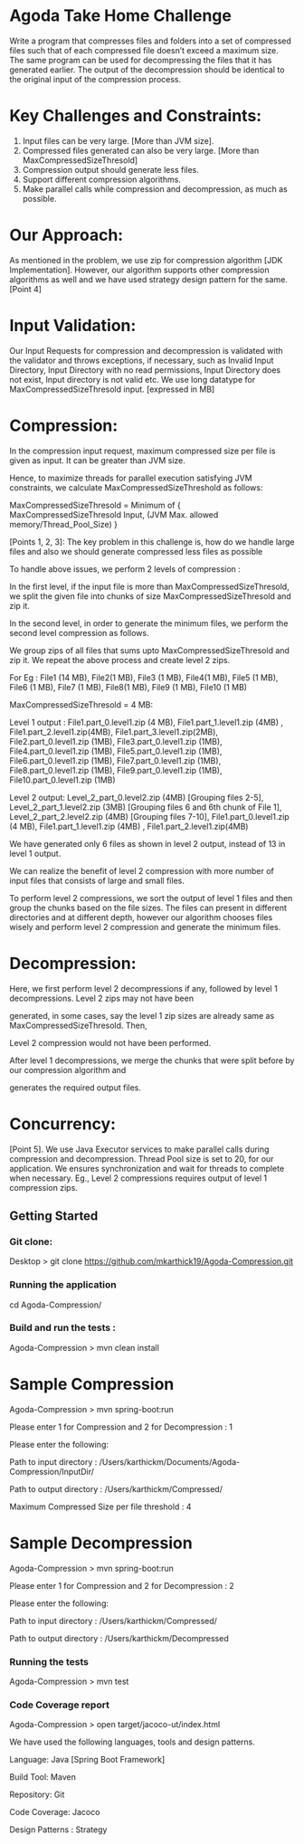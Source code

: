 # Agoda Take Home Challenge

Write a program that compresses files and folders into a set of compressed files such that of each compressed file doesn’t exceed a maximum size. The same program can be used for decompressing the files that it has generated earlier. The output of the decompression should be identical to the original input of the compression process.

# Key Challenges and Constraints: 

 1. Input files can be very large. [More than JVM size].
 2. Compressed files generated can also be very large. [More than MaxCompressedSizeThresold]
 3. Compression output should generate less files.
 4. Support different compression algorithms.
 5. Make parallel calls while compression and decompression, as much as possible.
 
# Our Approach: 

As mentioned in the problem, we use zip for compression algorithm [JDK Implementation]. However, our algorithm supports other compression algorithms as well and we have used strategy design pattern for the same. [Point 4]

# Input Validation:

Our Input Requests for compression and decompression is validated with the validator and throws exceptions, if necessary, such as Invalid Input Directory, Input Directory with no read permissions, Input Directory does not exist, Input directory is not valid etc. We use long datatype for MaxCompressedSizeThresold input. [expressed in MB]

# Compression:

In the compression input request, maximum compressed size per file is given as input. It can be greater than JVM size. 

Hence, to maximize threads for parallel execution satisfying JVM constraints, we calculate MaxCompressedSizeThreshold as follows:

MaxCompressedSizeThresold = Minimum of { MaxCompressedSizeThresold Input, (JVM Max. allowed memory/Thread_Pool_Size) }

[Points 1, 2, 3]: The key problem in this challenge is, how do we handle large files and also we should generate compressed less files as possible

To handle above issues, we perform 2 levels of compression : 

In the first level, if the input file is more than MaxCompressedSizeThresold, we split the given file into chunks of size MaxCompressedSizeThresold and zip it.

In the second level, in order to generate the minimum files, we perform the second level compression as follows.

We group zips of all files that sums upto MaxCompressedSizeThresold and zip it. We repeat the above process and create level 2 zips.

For Eg :  File1 (14 MB), File2(1 MB), File3 (1 MB), File4(1 MB), File5 (1 MB), File6 (1 MB), File7 (1 MB), File8(1 MB), File9 (1 MB), File10 (1 MB)

MaxCompressedSizeThresold = 4 MB:

Level 1 output :  File1.part_0.level1.zip (4 MB), File1.part_1.level1.zip (4MB) , File1.part_2.level1.zip(4MB),
File1.part_3.level1.zip(2MB), File2.part_0.level1.zip (1MB), File3.part_0.level1.zip (1MB), File4.part_0.level1.zip (1MB), File5.part_0.level1.zip (1MB), File6.part_0.level1.zip (1MB), File7.part_0.level1.zip (1MB), File8.part_0.level1.zip (1MB), File9.part_0.level1.zip (1MB), File10.part_0.level1.zip (1MB)

Level 2 output: Level_2_part_0.level2.zip (4MB) [Grouping files 2-5], Level_2_part_1.level2.zip (3MB) [Grouping files 6 and 6th chunk of File 1], Level_2_part_2.level2.zip (4MB) [Grouping files 7-10], File1.part_0.level1.zip (4 MB), File1.part_1.level1.zip (4MB) , File1.part_2.level1.zip(4MB)


We have generated only 6 files as shown in level 2 output, instead of 13 in level 1 output. 

We can realize the benefit of level 2 compression with more number of input files that consists of large and small files.

To perform level 2 compressions, we sort the output of level 1 files and then group the chunks based on the file sizes. 
The files can present in different directories and at different depth, however our algorithm chooses files wisely and perform level 2 compression and generate the minimum files.

# Decompression:

Here, we first perform level 2 decompressions if any, followed by level 1 decompressions. Level 2 zips may not have been 

generated, in some cases, say the level 1 zip sizes are already same as MaxCompressedSizeThresold. Then,

Level 2 compression would not have been performed. 

After level 1 decompressions, we merge the chunks that were split before by our compression algorithm and 

generates the required output files.

# Concurrency:

[Point 5]. We use Java Executor services to make parallel calls during compression and decompression. Thread Pool size is set to 20, for our application. We ensures synchronization and wait for threads to complete when necessary. Eg., Level 2 compressions requires output of level 1 compression zips. 


## Getting Started

### Git clone:

Desktop > git clone https://github.com/mkarthick19/Agoda-Compression.git

### Running the application 

cd Agoda-Compression/

### Build and run the tests :

Agoda-Compression > mvn clean install

# Sample Compression 

Agoda-Compression > mvn spring-boot:run 

Please enter 1 for Compression and 2 for Decompression :
1

Please enter the following:

Path to input directory :
/Users/karthickm/Documents/Agoda-Compression/InputDir/

Path to output directory :
/Users/karthickm/Compressed/

Maximum Compressed Size per file threshold :
4

# Sample Decompression 

Agoda-Compression > mvn spring-boot:run

Please enter 1 for Compression and 2 for Decompression :
2

Please enter the following:

Path to input directory :
/Users/karthickm/Compressed/

Path to output directory :
/Users/karthickm/Decompressed   

### Running the tests

Agoda-Compression > mvn test

### Code Coverage report

Agoda-Compression > open target/jacoco-ut/index.html


We have used the following languages, tools and design patterns.

Language: Java [Spring Boot Framework]

Build Tool: Maven

Repository: Git

Code Coverage: Jacoco

Design Patterns : Strategy

